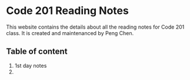 # Code 201 Reading Notes
This website contains the details about all the reading notes for Code 201 class. It is created and maintenanced by Peng Chen.
## Table of content
1. 1st day notes
2. 